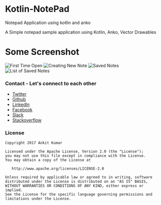 # Kotlin-NotePad
Notepad Application using kotlin and anko

A Simple notepad sample application using Kotlin, Anko, Vector Drawables

# Some Screenshot

![First Time Open](https://github.com/AnkitDroidGit/Kotlin-NotePad/blob/master/art/1.png)
![Creating New Note](https://github.com/AnkitDroidGit/Kotlin-NotePad/blob/master/art/2.png)
![Saved Notes](https://github.com/AnkitDroidGit/Kotlin-NotePad/blob/master/art/3.png)
![List of Saved Notes](https://github.com/AnkitDroidGit/Kotlin-NotePad/blob/master/art/4.png)


### Contact - Let's connect to each other
- [Twitter](https://twitter.com/KumarAnkitRKE)
- [Github](https://github.com/AnkitDroidGit)
- [LinkedIn](https://www.linkedin.com/in/kumarankitkumar/)
- [Facebook](https://www.facebook.com/freeankit)
- [Slack](https://ankitdroid.slack.com)
- [Stackoverflow](https://stackoverflow.com/users/3282461/android)


### License

    Copyright 2017 Ankit Kumar
    
    Licensed under the Apache License, Version 2.0 (the "License");
    you may not use this file except in compliance with the License.
    You may obtain a copy of the License at

       http://www.apache.org/licenses/LICENSE-2.0

    Unless required by applicable law or agreed to in writing, software
    distributed under the License is distributed on an "AS IS" BASIS,
    WITHOUT WARRANTIES OR CONDITIONS OF ANY KIND, either express or implied.
    See the License for the specific language governing permissions and
    limitations under the License.